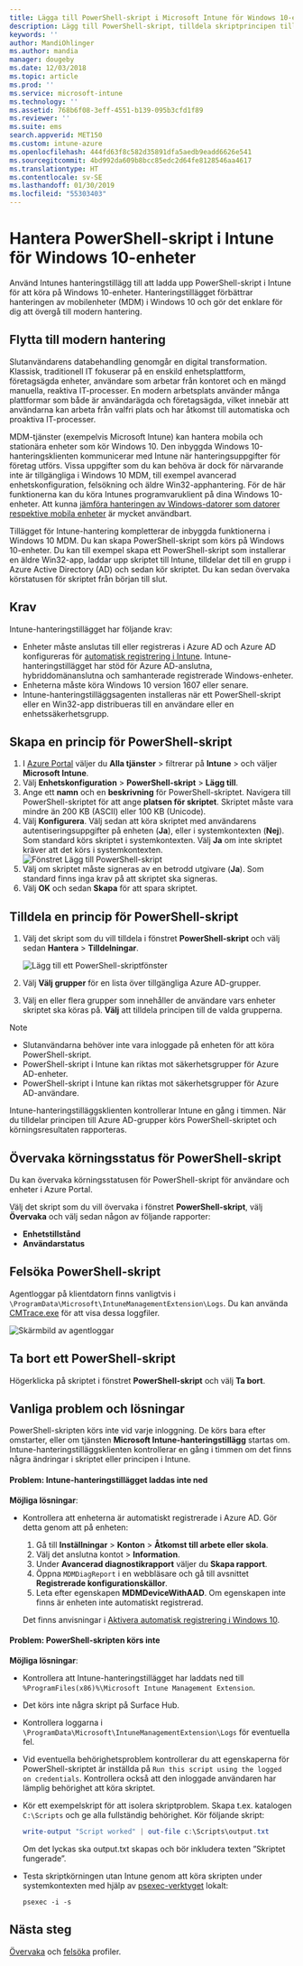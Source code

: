 ```yaml
---
title: Lägga till PowerShell-skript i Microsoft Intune för Windows 10-enheter – Azure | Microsoft Docs
description: Lägg till PowerShell-skript, tilldela skriptprincipen till Azure Active Directory-grupper, övervaka skripten med hjälp av rapporter och följ stegvisa anvisningar för att ta bort skript som du lägger till för Windows 10-enheter i Microsoft Intune. Se även vissa vanliga problem och lösningar.
keywords: ''
author: MandiOhlinger
ms.author: mandia
manager: dougeby
ms.date: 12/03/2018
ms.topic: article
ms.prod: ''
ms.service: microsoft-intune
ms.technology: ''
ms.assetid: 768b6f08-3eff-4551-b139-095b3cfd1f89
ms.reviewer: ''
ms.suite: ems
search.appverid: MET150
ms.custom: intune-azure
ms.openlocfilehash: 444fd63f8c582d35891dfa5aedb9eadd6626e541
ms.sourcegitcommit: 4bd992da609b8bcc85edc2d64fe8128546aa4617
ms.translationtype: HT
ms.contentlocale: sv-SE
ms.lasthandoff: 01/30/2019
ms.locfileid: "55303403"
---
```

# <a name="manage-powershell-scripts-in-intune-for-windows-10-devices"></a>Hantera PowerShell-skript i Intune för Windows 10-enheter

Använd Intunes hanteringstillägg till att ladda upp PowerShell-skript i Intune för att köra på Windows 10-enheter. Hanteringstillägget förbättrar hanteringen av mobilenheter (MDM) i Windows 10 och gör det enklare för dig att övergå till modern hantering.

## <a name="moving-to-modern-management"></a>Flytta till modern hantering

Slutanvändarens databehandling genomgår en digital transformation. Klassisk, traditionell IT fokuserar på en enskild enhetsplattform, företagsägda enheter, användare som arbetar från kontoret och en mängd manuella, reaktiva IT-processer. En modern arbetsplats använder många plattformar som både är användarägda och företagsägda, vilket innebär att användarna kan arbeta från valfri plats och har åtkomst till automatiska och proaktiva IT-processer.

MDM-tjänster (exempelvis Microsoft Intune) kan hantera mobila och stationära enheter som kör Windows 10. Den inbyggda Windows 10-hanteringsklienten kommunicerar med Intune när hanteringsuppgifter för företag utförs. Vissa uppgifter som du kan behöva är dock för närvarande inte är tillgängliga i Windows 10 MDM, till exempel avancerad enhetskonfiguration, felsökning och äldre Win32-apphantering. För de här funktionerna kan du köra Intunes programvaruklient på dina Windows 10-enheter. Att kunna [jämföra hanteringen av Windows-datorer som datorer respektive mobila enheter](pc-management-comparison.md) är mycket användbart.

Tillägget för Intune-hantering kompletterar de inbyggda funktionerna i Windows 10 MDM. Du kan skapa PowerShell-skript som körs på Windows 10-enheter. Du kan till exempel skapa ett PowerShell-skript som installerar en äldre Win32-app, laddar upp skriptet till Intune, tilldelar det till en grupp i Azure Active Directory (AD) och sedan kör skriptet. Du kan sedan övervaka körstatusen för skriptet från början till slut.

## <a name="prerequisites"></a>Krav

Intune-hanteringstillägget har följande krav:

- Enheter måste anslutas till eller registreras i Azure AD och Azure AD konfigureras för [automatisk registrering i Intune](windows-enroll.md#enable-windows-10-automatic-enrollment). Intune-hanteringstillägget har stöd för Azure AD-anslutna, hybriddomänanslutna och samhanterade registrerade Windows-enheter.
- Enheterna måste köra Windows 10 version 1607 eller senare.
- Intune-hanteringstilläggsagenten installeras när ett PowerShell-skript eller en Win32-app distribueras till en användare eller en enhetssäkerhetsgrupp.

## <a name="create-a-powershell-script-policy"></a>Skapa en princip för PowerShell-skript 

1. I [Azure Portal](https://portal.azure.com) väljer du **Alla tjänster** > filtrerar på **Intune** > och väljer **Microsoft Intune**.
2. Välj **Enhetskonfiguration** > **PowerShell-skript** > **Lägg till**.
3. Ange ett **namn** och en **beskrivning** för PowerShell-skriptet. Navigera till PowerShell-skriptet för att ange **platsen för skriptet**. Skriptet måste vara mindre än 200 KB (ASCII) eller 100 KB (Unicode).
4. Välj **Konfigurera**. Välj sedan att köra skriptet med användarens autentiseringsuppgifter på enheten (**Ja**), eller i systemkontexten (**Nej**). Som standard körs skriptet i systemkontexten. Välj **Ja** om inte skriptet kräver att det körs i systemkontexten. 
  ![Fönstret Lägg till PowerShell-skript](./media/mgmt-extension-add-script.png)
5. Välj om skriptet måste signeras av en betrodd utgivare (**Ja**). Som standard finns inga krav på att skriptet ska signeras. 
6. Välj **OK** och sedan **Skapa** för att spara skriptet.

## <a name="assign-a-powershell-script-policy"></a>Tilldela en princip för PowerShell-skript

1. Välj det skript som du vill tilldela i fönstret **PowerShell-skript** och välj sedan **Hantera** > **Tilldelningar**.

    ![Lägg till ett PowerShell-skriptfönster](./media/mgmt-extension-assignments.png)

2. Välj **Välj grupper** för en lista över tillgängliga Azure AD-grupper. 
3. Välj en eller flera grupper som innehåller de användare vars enheter skriptet ska köras på. **Välj** att tilldela principen till de valda grupperna.

> [!NOTE]
> - Slutanvändarna behöver inte vara inloggade på enheten för att köra PowerShell-skript.
> - PowerShell-skript i Intune kan riktas mot säkerhetsgrupper för Azure AD-enheter.
> - PowerShell-skript i Intune kan riktas mot säkerhetsgrupper för Azure AD-användare.

Intune-hanteringstilläggsklienten kontrollerar Intune en gång i timmen. När du tilldelar principen till Azure AD-grupper körs PowerShell-skriptet och körningsresultaten rapporteras.

## <a name="monitor-run-status-for-powershell-scripts"></a>Övervaka körningsstatus för PowerShell-skript

Du kan övervaka körningsstatusen för PowerShell-skript för användare och enheter i Azure Portal.

Välj det skript som du vill övervaka i fönstret **PowerShell-skript**, välj **Övervaka** och välj sedan någon av följande rapporter:

- **Enhetstillstånd**
- **Användarstatus**

## <a name="troubleshoot-powershell-scripts"></a>Felsöka PowerShell-skript

Agentloggar på klientdatorn finns vanligtvis i `\ProgramData\Microsoft\IntuneManagementExtension\Logs`. Du kan använda [CMTrace.exe](https://docs.microsoft.com/sccm/core/support/tools) för att visa dessa loggfiler. 

![Skärmbild av agentloggar](./media/apps-win32-app-10.png)  

## <a name="delete-a-powershell-script"></a>Ta bort ett PowerShell-skript

Högerklicka på skriptet i fönstret **PowerShell-skript** och välj **Ta bort**.

## <a name="common-issues-and-resolutions"></a>Vanliga problem och lösningar

PowerShell-skripten körs inte vid varje inloggning. De körs bara efter omstarter, eller om tjänsten **Microsoft Intune-hanteringstillägg** startas om. Intune-hanteringstilläggsklienten kontrollerar en gång i timmen om det finns några ändringar i skriptet eller principen i Intune.

#### <a name="issue-intune-management-extension-doesnt-download"></a>Problem: Intune-hanteringstillägget laddas inte ned

**Möjliga lösningar**:

- Kontrollera att enheterna är automatiskt registrerade i Azure AD. Gör detta genom att på enheten: 

  1. Gå till **Inställningar** > **Konton** > **Åtkomst till arbete eller skola**.
  2. Välj det anslutna kontot > **Information**.
  3. Under **Avancerad diagnostikrapport** väljer du **Skapa rapport**.
  4. Öppna `MDMDiagReport` i en webbläsare och gå till avsnittet **Registrerade konfigurationskällor**.
  5. Leta efter egenskapen **MDMDeviceWithAAD**. Om egenskapen inte finns är enheten inte automatiskt registrerad.

    Det finns anvisningar i [Aktivera automatisk registrering i Windows 10](windows-enroll.md#enable-windows-10-automatic-enrollment).

#### <a name="issue-the-powershell-scripts-do-not-run"></a>Problem: PowerShell-skripten körs inte

**Möjliga lösningar**:

- Kontrollera att Intune-hanteringstillägget har laddats ned till `%ProgramFiles(x86)%\Microsoft Intune Management Extension`.
- Det körs inte några skript på Surface Hub.
- Kontrollera loggarna i `\ProgramData\Microsoft\IntuneManagementExtension\Logs` för eventuella fel.
- Vid eventuella behörighetsproblem kontrollerar du att egenskaperna för PowerShell-skriptet är inställda på `Run this script using the logged on credentials`. Kontrollera också att den inloggade användaren har lämplig behörighet att köra skriptet.
- Kör ett exempelskript för att isolera skriptproblem. Skapa t.ex. katalogen `C:\Scripts` och ge alla fullständig behörighet. Kör följande skript:

  ```powershell
  write-output "Script worked" | out-file c:\Scripts\output.txt
  ```

  Om det lyckas ska output.txt skapas och bör inkludera texten ”Skriptet fungerade”.

- Testa skriptkörningen utan Intune genom att köra skripten under systemkontexten med hjälp av [psexec-verktyget](https://docs.microsoft.com/sysinternals/downloads/psexec) lokalt:

  `psexec -i -s`

## <a name="next-steps"></a>Nästa steg

[Övervaka](device-profile-monitor.md) och [felsöka](device-profile-troubleshoot.md) profiler.
